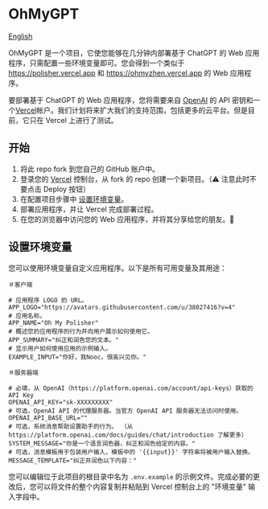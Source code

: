 # OhMyGPT

[English](README.md)

OhMyGPT 是一个项目，它使您能够在几分钟内部署基于 ChatGPT 的 Web 应用程序，只需配置一些环境变量即可。您会得到一个类似于 https://polisher.vercel.app 和 https://ohmyzhen.vercel.app 的 Web 应用程序。

要部署基于 ChatGPT 的 Web 应用程序，您将需要来自 [OpenAI](https://platform.openai.com/account/api-keys) 的 API 密钥和一个[Vercel](https://vercel.com)帐户。我们计划将来扩大我们的支持范围，包括更多的云平台。但是目前，它只在 Vercel 上进行了测试。

## 开始

1. 将此 repo fork 到您自己的 GitHub 账户中。
2. 登录您的 [Vercel](https://vercel.com) 控制台，从 fork 的 repo 创建一个新项目。（⚠️ 注意此时不要点击 Deploy 按钮）
3. 在配置项目步骤中 [设置环境变量](#设置环境变量)。
4. 部署应用程序，并让 Vercel 完成部署过程。
5. 在您的浏览器中访问您的 Web 应用程序，并将其分享给您的朋友。🥳

## 设置环境变量

您可以使用环境变量自定义应用程序。以下是所有可用变量及其用途：

```env
＃客户端

# 应用程序 LOGO 的 URL。
APP_LOGO="https://avatars.githubusercontent.com/u/38027416?v=4"
# 应用名称。
APP_NAME="Oh My Polisher"
# 概述您的应用程序的行为并向用户展示如何使用它。
APP_SUMMARY="纠正和润色您的文本。"
# 显示用户如何使用应用的示例输入。
EXAMPLE_INPUT="你好，我Nooc，很高兴见你。"

＃服务器端

# 必填，从 OpenAI（https://platform.openai.com/account/api-keys）获取的 API Key
OPENAI_API_KEY="sk-XXXXXXXXX"
# 可选，OpenAI API 的代理服务器。当官方 OpenAI API 服务器无法访问时使用。
OPENAI_API_BASE_URL=""
# 可选，系统消息帮助设置助手的行为。 （从 https://platform.openai.com/docs/guides/chat/introduction 了解更多）
SYSTEM_MESSAGE="你是一个语言润色器，纠正和润色给定的内容。"
# 可选，消息模板用于包装用户输入，模板中的 '{{input}}' 字符串将被用户输入替换。
MESSAGE_TEMPLATE="纠正并润色以下内容："
```

您可以编辑位于此项目的根目录中名为 `.env.example` 的示例文件。完成必要的更改后，您可以将文件的整个内容复制并粘贴到 Vercel 控制台上的 "环境变量" 输入字段中。
